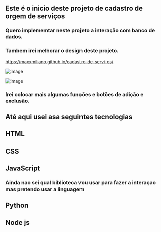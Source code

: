 ## Este é o inicio deste projeto de cadastro de orgem de serviços 
### Quero implememtar neste projeto a interação com banco de dados.
### Tambem irei melhorar o design deste projeto.

https://maxxmiliano.github.io/cadastro-de-servi-os/

![image](https://user-images.githubusercontent.com/72661974/231319908-79e7fb13-da24-41ca-add1-f2c9681740d2.png)

![image](https://user-images.githubusercontent.com/72661974/231320829-00046720-9f81-41bf-8b81-daa9259c5171.png)

### Irei colocar mais algumas funções e botões de adição e exclusão.

## Até aqui usei asa seguintes tecnologias 
## HTML
## CSS
## JavaScript
### Ainda nao sei qual biblioteca vou usar para fazer a interaçao mas pretendo usar a linguagem
## Python 
## Node js
